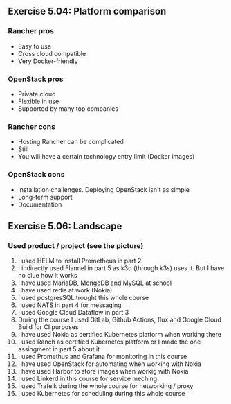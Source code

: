 ## Exercise 5.04: Platform comparison

### Rancher pros
- Easy to use
- Cross cloud compatible
- Very Docker-friendly

### OpenStack pros
- Private cloud
- Flexible in use
- Supported by many top companies

### Rancher cons
- Hosting Rancher can be complicated
- Still
- You will have a certain technology entry limit (Docker images)

### OpenStack cons
- Installation challenges. Deploying OpenStack isn't as simple
- Long-term support
- Documentation



## Exercise 5.06: Landscape

### Used product / project (see the picture)
1. I used HELM to install Prometheus in part 2.
2. I indirectly used Flannel in part 5 as k3d (through k3s) uses it. But I have no clue how it works
3. I have used MariaDB, MongoDB and MySQL at school
4. I have used redis at work (Nokia)
5. I used postgresSQL trought this whole course
6. I used NATS in part 4 for messaging
7. I used Google Cloud Dataflow in part 3
8. During the course I used GitLab, Github Actions, flux and Google Cloud Build for CI purposes
9. I have used Nokia as certified Kubernetes platform when working there
10. I used Ranch as certified Kubernetes platform or I made the one assingment in part 5 about it
11. I used Promethus and Grafana for monitoring in this course
12. I have used OpenStack for automating when working with Nokia
13. I have used Harbor to store images when workig with Nokia
14. I used Linkerd in this course for service meching
15. I used Trafeik during the whole course for networking / proxy
16. I used Kubernetes for scheduling during this whole course





